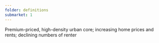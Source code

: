 ```yaml
---
folder: definitions
submarket: 1
---
```

Premium-priced, high-density urban core; increasing home prices and rents; declining numbers of renter